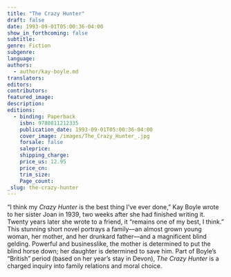 ```yaml
---
title: "The Crazy Hunter"
draft: false
date: 1993-09-01T05:00:36-04:00
show_in_forthcoming: false
subtitle:
genre: Fiction
subgenre:
language:
authors:
  - author/kay-boyle.md
translators:
editors:
contributors:
featured_image:
description:
editions:
  - binding: Paperback
    isbn: 9780811212335
    publication_date: 1993-09-01T05:00:36-04:00
    cover_image: /images/The_Crazy_Hunter_.jpg
    forsale: false
    saleprice:
    shipping_charge:
    price_us: 12.95
    price_cn:
    trim_size:
    Page_count:
_slug: the-crazy-hunter
---
```


“I think my _Crazy Hunter_ is the best thing I’ve ever done,” Kay Boyle wrote to her sister Joan in 1939, two weeks after she had finished writing it. Twenty years later she wrote to a friend, it “remains one of my best, I think.” This stunning short novel portrays a family––an almost grown young woman, her mother, and her drunkard father––and a magnificent blind gelding. Powerful and businesslike, the mother is determined to put the blind horse down; her daughter is determined to save him. Part of Boyle’s “British” period (based on her year’s stay in Devon), _The Crazy Hunter_ is a charged inquiry into family relations and moral choice.

